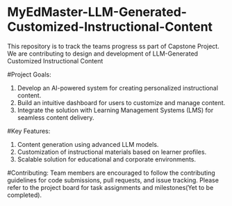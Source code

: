 # MyEdMaster-LLM-Generated-Customized-Instructional-Content
This repository is to track the teams progress ss part of Capstone Project. We are contributing to design and development of LLM-Generated Customized Instructional Content

#Project Goals:
  1. Develop an AI-powered system for creating personalized instructional content.
  2. Build an intuitive dashboard for users to customize and manage content.
  3. Integrate the solution with Learning Management Systems (LMS) for seamless content delivery.

#Key Features:
  1. Content generation using advanced LLM models.
  2. Customization of instructional materials based on learner profiles.
  3. Scalable solution for educational and corporate environments.

#Contributing:
Team members are encouraged to follow the contributing guidelines for code submissions, pull requests, and issue tracking. Please refer to the project board for task assignments and milestones(Yet to be completed).
